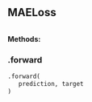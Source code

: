 #


## MAELoss
```python 

```




**Methods:**


### .forward
```python
.forward(
   prediction, target
)
```

